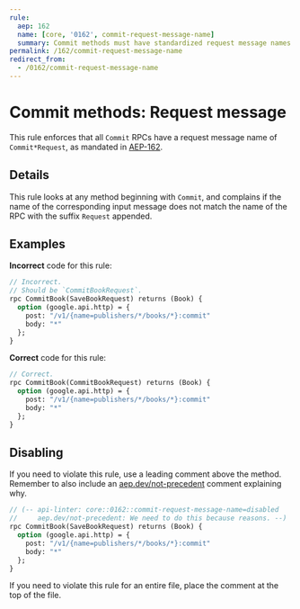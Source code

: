```yaml
---
rule:
  aep: 162
  name: [core, '0162', commit-request-message-name]
  summary: Commit methods must have standardized request message names.
permalink: /162/commit-request-message-name
redirect_from:
  - /0162/commit-request-message-name
---
```


# Commit methods: Request message

This rule enforces that all `Commit` RPCs have a request message name of
`Commit*Request`, as mandated in [AEP-162][].

## Details

This rule looks at any method beginning with `Commit`, and complains
if the name of the corresponding input message does not match the name of the
RPC with the suffix `Request` appended.

## Examples

**Incorrect** code for this rule:

```proto
// Incorrect.
// Should be `CommitBookRequest`.
rpc CommitBook(SaveBookRequest) returns (Book) {
  option (google.api.http) = {
    post: "/v1/{name=publishers/*/books/*}:commit"
    body: "*"
  };
}
```

**Correct** code for this rule:

```proto
// Correct.
rpc CommitBook(CommitBookRequest) returns (Book) {
  option (google.api.http) = {
    post: "/v1/{name=publishers/*/books/*}:commit"
    body: "*"
  };
}
```

## Disabling

If you need to violate this rule, use a leading comment above the method.
Remember to also include an [aep.dev/not-precedent][] comment explaining why.

```proto
// (-- api-linter: core::0162::commit-request-message-name=disabled
//     aep.dev/not-precedent: We need to do this because reasons. --)
rpc CommitBook(SaveBookRequest) returns (Book) {
  option (google.api.http) = {
    post: "/v1/{name=publishers/*/books/*}:commit"
    body: "*"
  };
}
```

If you need to violate this rule for an entire file, place the comment at the
top of the file.

[aep-162]: https://aep.dev/162
[aep.dev/not-precedent]: https://aep.dev/not-precedent
